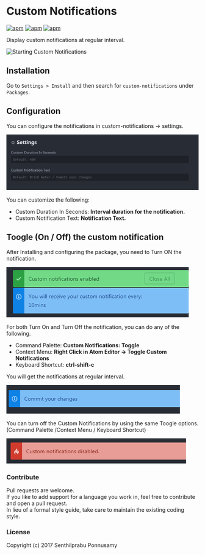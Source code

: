 # Custom Notifications

[![apm](https://img.shields.io/apm/v/custom-notifications.svg?style=flat-square)](https://atom.io/packages/custom-notifications)
[![apm](https://img.shields.io/apm/dm/custom-notifications.svg?style=flat-square)](https://atom.io/packages/custom-notifications)
[![apm](https://img.shields.io/apm/l/custom-notifications.svg?style=flat-square)](https://atom.io/packages/custom-notifications)

Display custom notifications at regular interval.  

![Starting Custom Notifications](screenshots/custom_notifications.gif)

## Installation

Go to `Settings > Install` and then search for `custom-notifications` under `Packages`.

## Configuration

You can configure the notifications in custom-notifications -> settings.

![Configuration Screen](screenshots/configuration.png)

You can customize the following:
 * Custom Duration In Seconds: **Interval duration for the notification.**
 * Custom Notification Text: **Notification Text.**

## Toogle (On / Off) the custom notification

 After Installing and configuring the package, you need to Turn ON the notification.

![Starting Custom Notifications](screenshots/starting_custom_notification.png)

 For both Turn On and Turn Off the notification, you can do any of the following.

  * Command Palette: **Custom Notifications: Toggle**
  * Context Menu: **Right Click in Atom Editor -> Toggle Custom Notifications**
  * Keyboard Shortcut: **ctrl-shift-c**

You will get the notifications at regular interval.

![Custom Notifications](screenshots/notification.png)

You can turn off the Custom Notifications by using the same Toogle options.  
(Command Palette /Context Menu / Keyboard Shortcut)

![Stopping Custom Notifications](screenshots/stoping_custom_notification.png)

### Contribute

Pull requests are welcome.  
If you like to add support for a language you work in, feel free to contribute and open a pull request.  
In lieu of a formal style guide, take care to maintain the existing coding style.

### License

Copyright (c) 2017 Senthilprabu Ponnusamy
